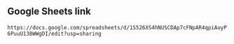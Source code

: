 ## Google Sheets link 
`
https://docs.google.com/spreadsheets/d/1S526XS4hNUSCDAp7cFNpAR4qpiAuyP6PuuU138WWgDI/edit?usp=sharing
`